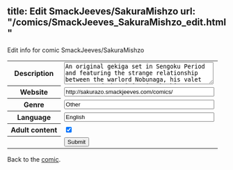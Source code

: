 title: Edit SmackJeeves/SakuraMishzo
url: "/comics/SmackJeeves_SakuraMishzo_edit.html"
---
Edit info for comic SmackJeeves/SakuraMishzo

<form name="comic" action="http://gaepostmail.appspot.com/comic/" method="post">
<table class="comicinfo">
<tr>
<th>Description</th><td><textarea name="description" cols="40" rows="3">An original gekiga set in Sengoku Period and featuring the strange relationship between the warlord Nobunaga, his valet Ranmaru and the ninja Mitsubachi.</textarea></td>
</tr>
<tr>
<th>Website</th><td><input type="text" name="url" value="http://sakurazo.smackjeeves.com/comics/" size="40"/></td>
</tr>
<tr>
<th>Genre</th><td><input type="text" name="genre" value="Other" size="40"/></td>
</tr>
<tr>
<th>Language</th><td><input type="text" name="language" value="English" size="40"/></td>
</tr>
<tr>
<th>Adult content</th><td><input type="checkbox" name="adult" value="adult" checked="checked"/></td>
</tr>
<tr>
<th></th><td>
<input type="hidden" name="comic" value="SmackJeeves_SakuraMishzo" />
<input type="submit" name="submit" value="Submit" />
</td>
</tr>
</table>
</form>

Back to the [comic](SmackJeeves_SakuraMishzo.html).

